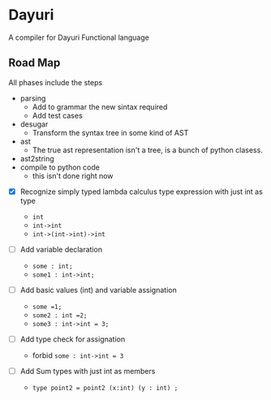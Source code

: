 # Dayuri
A compiler for Dayuri Functional language


## Road Map 
All phases include the steps
+ parsing
  - Add to grammar the new sintax required
  - Add test cases
+ desugar
  - Transform the syntax tree in some kind of AST
+ ast
  - The true ast representation isn't a tree, is a bunch of python clasess.
+ ast2string
+ compile to python code
  - this isn't done right now



- [x] Recognize simply typed lambda calculus type expression with just int as type
  + `int`
  + `int->int`
  + `int->(int->int)->int`

- [ ] Add variable declaration
  + `some : int;`
  + `some1 : int->int; `

- [ ] Add basic values (int) and variable assignation
  + `some =1;`
  + `some2 : int =2;`
  + `some3 : int->int = 3;`

- [ ] Add type check for assignation
  + forbid `some : int->int = 3`

- [ ] Add Sum types with just int as members 
  + `type point2 = point2 (x:int) (y : int) ;`


